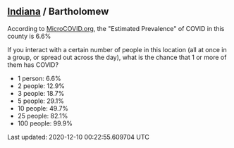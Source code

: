 
## [Indiana](/united-states/indiana) / Bartholomew

According to [MicroCOVID.org](http://microcovid.org),
the "Estimated Prevalence" of COVID in this county is 6.6%

If you interact with a certain number of people in this location
(all at once in a group, or spread out across the day), what is the chance that
1 or more of them has COVID?

- 1 person: 6.6%
- 2 people: 12.9%
- 3 people: 18.7%
- 5 people: 29.1%
- 10 people: 49.7%
- 25 people: 82.1%
- 100 people: 99.9%

Last updated: 2020-12-10 00:22:55.609704 UTC
